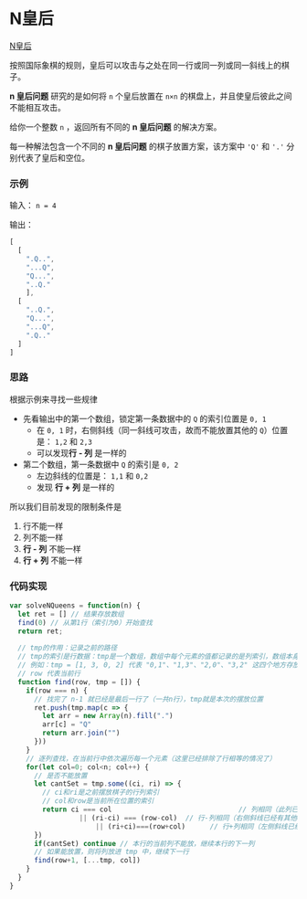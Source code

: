 # N皇后

<a href="https://leetcode.cn/problems/n-queens/" target="_blank">N皇后</a>

按照国际象棋的规则，皇后可以攻击与之处在同一行或同一列或同一斜线上的棋子。

**n 皇后问题** 研究的是如何将 `n` 个皇后放置在 `n×n` 的棋盘上，并且使皇后彼此之间不能相互攻击。

给你一个整数 `n` ，返回所有不同的 **n 皇后问题** 的解决方案。

每一种解法包含一个不同的 **n 皇后问题** 的棋子放置方案，该方案中 `'Q'` 和 `'.'` 分别代表了皇后和空位。



### 示例

输入： `n = 4`

输出：

```js
[
  [
    ".Q..",
    "...Q",
    "Q...",
    "..Q."
	],
  [
    "..Q.",
    "Q...",
    "...Q",
    ".Q.."
  ]
]
```



### 思路

根据示例来寻找一些规律

- 先看输出中的第一个数组，锁定第一条数据中的 `Q` 的索引位置是 `0, 1`
  - 在 `0, 1` 时，右侧斜线（同一斜线可攻击，故而不能放置其他的 `Q`）位置是： `1,2` 和 `2,3`
  - 可以发现**行 - 列** 是一样的
- 第二个数组，第一条数据中 `Q` 的索引是 `0, 2`
  - 左边斜线的位置是： `1,1` 和 `0,2`
  - 发现 **行 + 列** 是一样的



所以我们目前发现的限制条件是

1. 行不能一样
2. 列不能一样
3. **行 - 列** 不能一样
4. **行 + 列** 不能一样



### 代码实现

```js
var solveNQueens = function(n) {
  let ret = [] // 结果存放数组
  find(0) // 从第1行（索引为0）开始查找
  return ret;
  
  // tmp的作用：记录之前的路径
  // tmp的索引是行数据：tmp是一个数组，数组中每个元素的值都记录的是列索引，数组本身位置的索引记录的是行索引
  // 例如：tmp = [1, 3, 0, 2] 代表 "0,1"、"1,3"、"2,0"、"3,2" 这四个地方存放
  // row 代表当前行
  function find(row, tmp = []) {
    if(row === n) {
      // 找完了 n-1 就已经是最后一行了（一共n行），tmp就是本次的摆放位置
      ret.push(tmp.map(c => {
        let arr = new Array(n).fill(".")
        arr[c] = "Q"
        return arr.join("")
      }))
    }
    // 逐列查找，在当前行中依次遍历每一个元素（这里已经排除了行相等的情况了）
    for(let col=0; col<n; col++) {
      // 是否不能放置
      let cantSet = tmp.some((ci, ri) => {
        // ci和ri是之前摆放棋子的行列索引
        // col和row是当前所在位置的索引
        return ci === col								// 列相同（此列已经存放过其它Q了）
          		 || (ri-ci) === (row-col)  // 行-列相同（右侧斜线已经有其他Q了）
        			 || (ri+ci)===(row+col)		 // 行+列相同（左侧斜线已经有其他Q了）
      })
      if(cantSet) continue // 本行的当前列不能放，继续本行的下一列
      // 如果能放置，则将列放进 tmp 中，继续下一行
      find(row+1, [...tmp, col])
    }
  }
}
```

























































